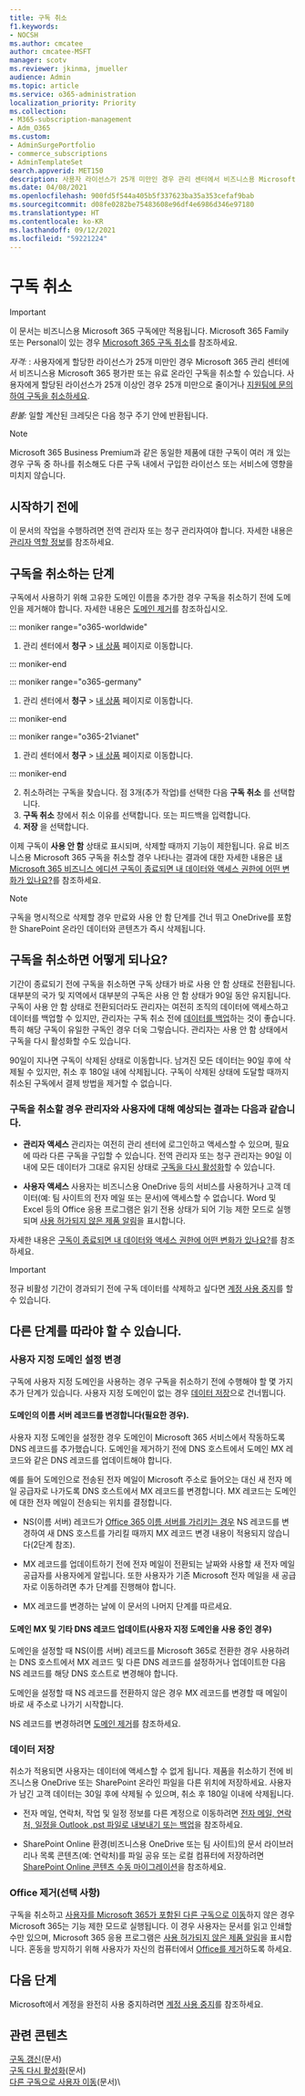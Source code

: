 ```yaml
---
title: 구독 취소
f1.keywords:
- NOCSH
ms.author: cmcatee
author: cmcatee-MSFT
manager: scotv
ms.reviewer: jkinma, jmueller
audience: Admin
ms.topic: article
ms.service: o365-administration
localization_priority: Priority
ms.collection:
- M365-subscription-management
- Adm_O365
ms.custom:
- AdminSurgePortfolio
- commerce_subscriptions
- AdminTemplateSet
search.appverid: MET150
description: 사용자 라이선스가 25개 미만인 경우 관리 센터에서 비즈니스용 Microsoft 365 평가판 또는 유료 구독을 취소할 수 있습니다.
ms.date: 04/08/2021
ms.openlocfilehash: 900fd5f544a405b5f337623ba35a353cefaf9bab
ms.sourcegitcommit: d08fe0282be75483608e96df4e6986d346e97180
ms.translationtype: HT
ms.contentlocale: ko-KR
ms.lasthandoff: 09/12/2021
ms.locfileid: "59221224"
---
```

# <a name="cancel-your-subscription"></a>구독 취소

> [!IMPORTANT]
> 이 문서는 비즈니스용 Microsoft 365 구독에만 적용됩니다. Microsoft 365 Family 또는 Personal이 있는 경우 [Microsoft 365 구독 취소](https://support.microsoft.com/en-us/office/cancel-a-microsoft-365-subscription-46e2634c-c64b-4c65-94b9-2cc9c960e91b?OCID=M365_DocsCancel_Link)를 참조하세요.

*자격:* : 사용자에게 할당한 라이선스가 25개 미만인 경우 Microsoft 365 관리 센터에서 비즈니스용 Microsoft 365 평가판 또는 유료 온라인 구독을 취소할 수 있습니다. 사용자에게 할당된 라이선스가 25개 이상인 경우 25개 미만으로 줄이거나 [지원팀에 문의하여 구독을 취소하세요](../../business-video/get-help-support.md).

*환불:* 일할 계산된 크레딧은 다음 청구 주기 안에 반환됩니다.

> [!NOTE]
> Microsoft 365 Business Premium과 같은 동일한 제품에 대한 구독이 여러 개 있는 경우 구독 중 하나를 취소해도 다른 구독 내에서 구입한 라이선스 또는 서비스에 영향을 미치지 않습니다.

## <a name="before-you-begin"></a>시작하기 전에

이 문서의 작업을 수행하려면 전역 관리자 또는 청구 관리자여야 합니다. 자세한 내용은 [관리자 역할 정보](../../admin/add-users/about-admin-roles.md)를 참조하세요.

## <a name="steps-to-cancel-your-subscription"></a>구독을 취소하는 단계

구독에서 사용하기 위해 고유한 도메인 이름을 추가한 경우 구독을 취소하기 전에 도메인을 제거해야 합니다. 자세한 내용은 [도메인 제거](../../admin/get-help-with-domains/remove-a-domain.md)를 참조하십시오.

::: moniker range="o365-worldwide"

1. 관리 센터에서 **청구** \> <a href="https://go.microsoft.com/fwlink/p/?linkid=842054" target="_blank">내 상품</a> 페이지로 이동합니다.

::: moniker-end

::: moniker range="o365-germany"

1. 관리 센터에서 **청구** \> <a href="https://go.microsoft.com/fwlink/p/?linkid=847745" target="_blank">내 상품</a> 페이지로 이동합니다.

::: moniker-end

::: moniker range="o365-21vianet"

1. 관리 센터에서 **청구** \> <a href="https://go.microsoft.com/fwlink/p/?linkid=850626" target="_blank">내 상품</a> 페이지로 이동합니다.

::: moniker-end

2. 취소하려는 구독을 찾습니다. 점 3개(추가 작업)를 선택한 다음 **구독 취소** 를 선택합니다.
3. **구독 취소** 창에서 취소 이유를 선택합니다. 또는 피드백을 입력합니다.
4. **저장** 을 선택합니다.

이제 구독이 **사용 안 함** 상태로 표시되며, 삭제할 때까지 기능이 제한됩니다. 유료 비즈니스용 Microsoft 365 구독을 취소할 경우 나타나는 결과에 대한 자세한 내용은 [내 Microsoft 365 비즈니스 에디션 구독이 종료되면 내 데이터와 액세스 권한에 어떤 변화가 있나요?](what-if-my-subscription-expires.md)를 참조하세요.

> [!NOTE]
> 구독을 명시적으로 삭제할 경우 만료와 사용 안 함 단계를 건너 뛰고 OneDrive를 포함한 SharePoint 온라인 데이터와 콘텐츠가 즉시 삭제됩니다.

## <a name="what-happens-when-you-cancel-a-subscription"></a>구독을 취소하면 어떻게 되나요?

기간이 종료되기 전에 구독을 취소하면 구독 상태가 바로 사용 안 함 상태로 전환됩니다. 대부분의 국가 및 지역에서 대부분의 구독은 사용 안 함 상태가 90일 동안 유지됩니다. 구독이 사용 안 함 상태로 전환되더라도 관리자는 여전히 조직의 데이터에 액세스하고 데이터를 백업할 수 있지만, 관리자는 구독 취소 전에 [데이터를 백업](back-up-data-before-switching-plans.md)하는 것이 좋습니다. 특히 해당 구독이 유일한 구독인 경우 더욱 그렇습니다. 관리자는 사용 안 함 상태에서 구독을 다시 활성화할 수도 있습니다.

90일이 지나면 구독이 삭제된 상태로 이동합니다. 남겨진 모든 데이터는 90일 후에 삭제될 수 있지만, 취소 후 180일 내에 삭제됩니다. 구독이 삭제된 상태에 도달할 때까지 취소된 구독에서 결제 방법을 제거할 수 없습니다.

### <a name="what-to-expect-for-you-and-your-users-if-you-cancel-a-subscription"></a>구독을 취소할 경우 관리자와 사용자에 대해 예상되는 결과는 다음과 같습니다.
  
- **관리자 액세스** 관리자는 여전히 관리 센터에 로그인하고 액세스할 수 있으며, 필요에 따라 다른 구독을 구입할 수 있습니다. 전역 관리자 또는 청구 관리자는 90일 이내에 모든 데이터가 그대로 유지된 상태로 [구독을 다시 활성화](reactivate-your-subscription.md)할 수 있습니다.

- **사용자 액세스** 사용자는 비즈니스용 OneDrive 등의 서비스를 사용하거나 고객 데이터(예: 팀 사이트의 전자 메일 또는 문서)에 액세스할 수 없습니다. Word 및 Excel 등의 Office 응용 프로그램은 읽기 전용 상태가 되어 기능 제한 모드로 실행되며 [사용 허가되지 않은 제품 알림](https://support.microsoft.com/office/0d23d3c0-c19c-4b2f-9845-5344fedc4380.aspx)을 표시합니다.

자세한 내용은 [구독이 종료되면 내 데이터와 액세스 권한에 어떤 변화가 있나요?](what-if-my-subscription-expires.md)를 참조하세요.

> [!IMPORTANT]
> 정규 비활성 기간이 경과되기 전에 구독 데이터를 삭제하고 싶다면 [계정 사용 중지](../close-your-account.md)를 할 수 있습니다.

## <a name="other-steps-you-might-have-to-take"></a>다른 단계를 따라야 할 수 있습니다.

### <a name="change-custom-domain-settings"></a>사용자 지정 도메인 설정 변경

구독에 사용자 지정 도메인을 사용하는 경우 구독을 취소하기 전에 수행해야 할 몇 가지 추가 단계가 있습니다. 사용자 지정 도메인이 없는 경우 [데이터 저장](#save-your-data)으로 건너뜁니다.

#### <a name="change-your-domain-nameserver-records-if-needed"></a>도메인의 이름 서버 레코드를 변경합니다(필요한 경우).

사용자 지정 도메인을 설정한 경우 도메인이 Microsoft 365 서비스에서 작동하도록 DNS 레코드를 추가했습니다. 도메인을 제거하기 전에 DNS 호스트에서 도메인 MX 레코드와 같은 DNS 레코드를 업데이트해야 합니다.

예를 들어 도메인으로 전송된 전자 메일이 Microsoft 주소로 들어오는 대신 새 전자 메일 공급자로 나가도록 DNS 호스트에서 MX 레코드를 변경합니다. MX 레코드는 도메인에 대한 전자 메일이 전송되는 위치를 결정합니다.

- NS(이름 서버) 레코드가 [Office 365 이름 서버를 가리키는 경우](../../admin/setup/add-domain.md) NS 레코드를 변경하여 새 DNS 호스트를 가리킬 때까지 MX 레코드 변경 내용이 적용되지 않습니다(2단계 참조).

- MX 레코드를 업데이트하기 전에 전자 메일이 전환되는 날짜와 사용할 새 전자 메일 공급자를 사용자에게 알립니다. 또한 사용자가 기존 Microsoft 전자 메일을 새 공급자로 이동하려면 추가 단계를 진행해야 합니다.

- MX 레코드를 변경하는 날에 이 문서의 나머지 단계를 따르세요.

#### <a name="update-your-domain-mx-and-other-dns-records-if-youre-using-a-custom-domain"></a>도메인 MX 및 기타 DNS 레코드 업데이트(사용자 지정 도메인을 사용 중인 경우)

도메인을 설정할 때 NS(이름 서버) 레코드를 Microsoft 365로 전환한 경우 사용하려는 DNS 호스트에서 MX 레코드 및 다른 DNS 레코드를 설정하거나 업데이트한 다음 NS 레코드를 해당 DNS 호스트로 변경해야 합니다.

도메인을 설정할 때 NS 레코드를 전환하지 않은 경우 MX 레코드를 변경할 때 메일이 바로 새 주소로 나가기 시작합니다.

NS 레코드를 변경하려면 [도메인 제거](../../admin/get-help-with-domains/remove-a-domain.md)를 참조하세요.

### <a name="save-your-data"></a>데이터 저장

취소가 적용되면 사용자는 데이터에 액세스할 수 없게 됩니다. 제품을 취소하기 전에 비즈니스용 OneDrive 또는 SharePoint 온라인 파일을 다른 위치에 저장하세요. 사용자가 남긴 고객 데이터는 30일 후에 삭제될 수 있으며, 취소 후 180일 이내에 삭제됩니다.

- 전자 메일, 연락처, 작업 및 일정 정보를 다른 계정으로 이동하려면 [전자 메일, 연락처, 일정을 Outlook .pst 파일로 내보내기 또는 백업](https://support.microsoft.com/office/14252b52-3075-4e9b-be4e-ff9ef1068f91.aspx)을 참조하세요.

- SharePoint Online 환경(비즈니스용 OneDrive 또는 팀 사이트)의 문서 라이브러리나 목록 콘텐츠(예: 연락처)를 파일 공유 또는 로컬 컴퓨터에 저장하려면 [SharePoint Online 콘텐츠 수동 마이그레이션](/sharepoint/troubleshoot/migration-tool/content-manual-migration)을 참조하세요.

### <a name="uninstall-office-optional"></a>Office 제거(선택 사항)

구독을 취소하고 [사용자를 Microsoft 365가 포함된 다른 구독으로 이동](move-users-different-subscription.md)하지 않은 경우 Microsoft 365는 기능 제한 모드로 실행됩니다. 이 경우 사용자는 문서를 읽고 인쇄할 수만 있으며, Microsoft 365 응용 프로그램은 [사용 허가되지 않은 제품 알림](https://support.microsoft.com/office/0d23d3c0-c19c-4b2f-9845-5344fedc4380.aspx)을 표시합니다. 혼동을 방지하기 위해 사용자가 자신의 컴퓨터에서 [Office를 제거](https://support.microsoft.com/office/9dd49b83-264a-477a-8fcc-2fdf5dbf61d8.aspx)하도록 하세요.

## <a name="next-steps"></a>다음 단계

Microsoft에서 계정을 완전히 사용 중지하려면 [계정 사용 중지](../close-your-account.md)를 참조하세요.

## <a name="related-content"></a>관련 콘텐츠

[구독 갱신](renew-your-subscription.md)(문서)\
[구독 다시 활성화](reactivate-your-subscription.md)(문서)\
[다른 구독으로 사용자 이동](move-users-different-subscription.md)(문서)\
